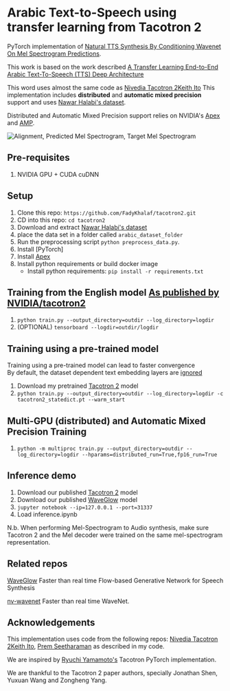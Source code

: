# Arabic Text-to-Speech using transfer learning from Tacotron 2 

PyTorch implementation of [Natural TTS Synthesis By Conditioning
Wavenet On Mel Spectrogram Predictions](https://arxiv.org/pdf/1712.05884.pdf). 

This work is based on the work described [A Transfer Learning End-to-End Arabic Text-To-Speech (TTS) Deep Architecture](https://link.springer.com/chapter/10.1007/978-3-030-58309-5_22)

This word uses almost the same code as [Nivedia Tacotron 2](https://github.com/NVIDIA/tacotron2)[Keith
Ito](https://github.com/keithito/tacotron/)
This implementation includes **distributed** and **automatic mixed precision** support
and uses [Nawar Halabi's dataset](http://en.arabicspeechcorpus.com/).

Distributed and Automatic Mixed Precision support relies on NVIDIA's [Apex] and [AMP].

![Alignment, Predicted Mel Spectrogram, Target Mel Spectrogram](tensorboard.png)

## Pre-requisites
1. NVIDIA GPU + CUDA cuDNN

## Setup
1. Clone this repo: `https://github.com/FadyKhalaf/tacotron2.git`
2. CD into this repo: `cd tacotron2`
3. Download and extract [Nawar Halabi's dataset](http://en.arabicspeechcorpus.com/)
4. place the data set in a folder called `arabic_dataset_folder`
5. Run the preprocessing script `python preprocess_data.py`. 
6. Install [PyTorch]
7. Install [Apex]
8. Install python requirements or build docker image 
    - Install python requirements: `pip install -r requirements.txt`

## Training from the English model [As published by NVIDIA/tacotron2](https://drive.google.com/file/d/1c5ZTuT7J08wLUoVZ2KkUs_VdZuJ86ZqA/view) 
1. `python train.py --output_directory=outdir --log_directory=logdir`
2. (OPTIONAL) `tensorboard --logdir=outdir/logdir`

## Training using a pre-trained model
Training using a pre-trained model can lead to faster convergence  
By default, the dataset dependent text embedding layers are [ignored]

1. Download my pretrained [Tacotron 2] model
2. `python train.py --output_directory=outdir --log_directory=logdir -c tacotron2_statedict.pt --warm_start`

## Multi-GPU (distributed) and Automatic Mixed Precision Training
1. `python -m multiproc train.py --output_directory=outdir --log_directory=logdir --hparams=distributed_run=True,fp16_run=True`

## Inference demo
1. Download our published [Tacotron 2] model
2. Download our published [WaveGlow] model
3. `jupyter notebook --ip=127.0.0.1 --port=31337`
4. Load inference.ipynb 

N.b.  When performing Mel-Spectrogram to Audio synthesis, make sure Tacotron 2
and the Mel decoder were trained on the same mel-spectrogram representation. 


## Related repos
[WaveGlow](https://github.com/NVIDIA/WaveGlow) Faster than real time Flow-based
Generative Network for Speech Synthesis

[nv-wavenet](https://github.com/NVIDIA/nv-wavenet/) Faster than real time
WaveNet.

## Acknowledgements
This implementation uses code from the following repos: [Nivedia Tacotron 2](https://github.com/NVIDIA/tacotron2)[Keith
Ito](https://github.com/keithito/tacotron/), [Prem
Seetharaman](https://github.com/pseeth/pytorch-stft) as described in my code.

We are inspired by [Ryuchi Yamamoto's](https://github.com/r9y9/tacotron_pytorch)
Tacotron PyTorch implementation.

We are thankful to the Tacotron 2 paper authors, specially Jonathan Shen, Yuxuan
Wang and Zongheng Yang.


[WaveGlow]: https://drive.google.com/open?id=1rpK8CzAAirq9sWZhe9nlfvxMF1dRgFbF
[Tacotron 2]: https://drive.google.com/file/d/1mu7JHihfe98Syww1UsIWF1XOEoZ95IKQ/view?usp=sharing
[pytorch 1.0]: https://github.com/pytorch/pytorch#installation
[website]: https://nv-adlr.github.io/WaveGlow
[ignored]: https://github.com/NVIDIA/tacotron2/blob/master/hparams.py#L22
[Apex]: https://github.com/nvidia/apex
[AMP]: https://github.com/NVIDIA/apex/tree/master/apex/amp
